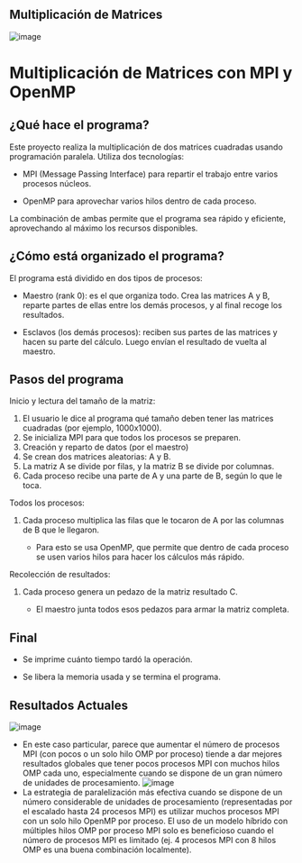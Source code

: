 ## Multiplicación de Matrices

![image](https://github.com/user-attachments/assets/39931cd0-8393-4ce7-bf8d-894a2bf9519a)


# Multiplicación de Matrices con MPI y OpenMP

## ¿Qué hace el programa?

Este proyecto realiza la multiplicación de dos matrices cuadradas usando programación paralela. Utiliza dos tecnologías:

- MPI (Message Passing Interface) para repartir el trabajo entre varios procesos núcleos.

- OpenMP para aprovechar varios hilos dentro de cada proceso.

La combinación de ambas permite que el programa sea rápido y eficiente, aprovechando al máximo los recursos disponibles.

## ¿Cómo está organizado el programa?

El programa está dividido en dos tipos de procesos:

- Maestro (rank 0): es el que organiza todo. Crea las matrices A y B, reparte partes de ellas entre los demás procesos, y al final recoge los resultados.

- Esclavos (los demás procesos): reciben sus partes de las matrices y hacen su parte del cálculo. Luego envían el resultado de vuelta al maestro.

## Pasos del programa

Inicio y lectura del tamaño de la matriz:

1. El usuario le dice al programa qué tamaño deben tener las matrices cuadradas (por ejemplo, 1000x1000).
2. Se inicializa MPI para que todos los procesos se preparen.
3. Creación y reparto de datos (por el maestro)
4. Se crean dos matrices aleatorias: A y B.
5. La matriz A se divide por filas, y la matriz B se divide por columnas.
6. Cada proceso recibe una parte de A y una parte de B, según lo que le toca.

Todos los procesos:

1. Cada proceso multiplica las filas que le tocaron de A por las columnas de B que le llegaron.

    - Para esto se usa OpenMP, que permite que dentro de cada proceso se usen varios hilos para hacer los cálculos más rápido.

Recolección de resultados:

1. Cada proceso genera un pedazo de la matriz resultado C.

    - El maestro junta todos esos pedazos para armar la matriz completa.

## Final

- Se imprime cuánto tiempo tardó la operación.

- Se libera la memoria usada y se termina el programa.

## Resultados Actuales
![image](https://github.com/user-attachments/assets/64b6433a-0322-4c57-9c72-99aaf0a9e99a)
- En este caso particular, parece que aumentar el número de procesos MPI (con pocos o un solo hilo OMP por proceso) tiende a dar mejores resultados globales que tener pocos procesos MPI con muchos hilos OMP cada uno, especialmente cuando se dispone de un gran número de unidades de procesamiento.
![image](https://github.com/user-attachments/assets/35285c8b-0cb4-4bda-92d4-b9360c3469f7)
- La estrategia de paralelización más efectiva cuando se dispone de un número considerable de unidades de procesamiento (representadas por el escalado hasta 24 procesos MPI) es utilizar muchos procesos MPI con un solo hilo OpenMP por proceso.
El uso de un modelo híbrido con múltiples hilos OMP por proceso MPI solo es beneficioso cuando el número de procesos MPI es limitado (ej. 4 procesos MPI con 8 hilos OMP es una buena combinación localmente).
